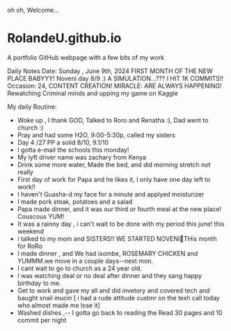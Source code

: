  oh oh, Welcome...
# RolandeU.github.io
A portfolio GitHub webpage with a few bits of my work

Daily Notes
Date: Sunday , June 9th, 2024
FIRST MONTH OF THE NEW PLACE BABYYY!
Noveni day 8/9 :)
A SIMULATION...???
I HIT 1K COMMITS!!
Occasion: 24, CONTENT CREATION!
MIRACLE: ARE ALWAYS HAPPENING!
Rewatching Criminal minds and upping my game on Kaggle


My daily Routine:
- Woke up , I thank GOD, Talked to Roro and Renatha :), Dad went to church :)
- Pray and had some H2O, 9:00-5:30p, called my sisters 
- Day 4 /27 PP a solid 8/10, 9.1/10
- I gotta e-mail the schools this monday!
- My lyft driver name was zachary from Kenya
- Drink some more water, Made the bed, and did morning stretch not really
- First day of work for Papa and he likes it, I only have one day left to work!!
- I haven't Guasha-d my face for a minute and applyed moisturizer
- I made pork steak, potatoes and a salad
- Papa made dinner, and it was our third or fourth  meal at the new place! Couscous YUM!
- It was a rainny day , i can't wait to be done with my period this june! this weekend 
- i talked to my mom and SISTERS!! WE STARTED NOVENI🥹THis month for RoRo
- I made dinner , and We had isombe, ROSEMARY CHICKEN and YUMMM.we move in a couple days--next mon.
- I cant wait to go to church as a 24 year old.
- I was watching deal or no deal after dinner and they sang happy birthday to me.
- Get to work and gave my all and did invetory and covered tech and baught snail mucin
[ i had a rude attitude custmr on the texh call today who almost made me lose it]
- Washed dishes ,-- I gotta go back to reading the Read 30 pages and 10 commit per night


